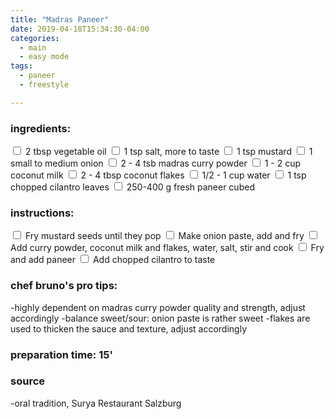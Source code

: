 ```yaml
---
title: "Madras Paneer"
date: 2019-04-18T15:34:30-04:00
categories:
  - main
  - easy mode
tags:
  - paneer
  - freestyle

---
```


### ingredients:

<input type="checkbox"> 2 tbsp vegetable oil
<input type="checkbox"> 1 tsp salt, more to taste
<input type="checkbox"> 1 tsp mustard 
<input type="checkbox"> 1 small to medium onion
<input type="checkbox"> 2 - 4 tsb madras curry powder
<input type="checkbox"> 1 - 2 cup coconut milk
<input type="checkbox"> 2 - 4 tbsp coconut flakes
<input type="checkbox"> 1/2 - 1 cup water
<input type="checkbox"> 1 tsp chopped cilantro leaves
<input type="checkbox"> 250-400 g fresh paneer cubed


### instructions:

<input type="checkbox"> Fry mustard seeds until they pop
<input type="checkbox"> Make onion paste, add and fry
<input type="checkbox"> Add curry powder, coconut milk and flakes, water, salt, stir and cook
<input type="checkbox"> Fry and add paneer
<input type="checkbox"> Add chopped cilantro to taste


### chef bruno's pro tips:

-highly dependent on madras curry powder quality and strength, adjust accordingly
-balance sweet/sour: onion paste is rather sweet
-flakes are used to thicken the sauce and texture, adjust accordingly


### preparation time: 15'

### source

-oral tradition, Surya Restaurant Salzburg


